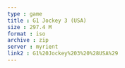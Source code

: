 ```yaml
---
type : game
title : G1 Jockey 3 (USA)
size : 297.4 M
format : iso
archive : zip
server : myrient
link2 : G1%20Jockey%203%20%28USA%29
---
```

